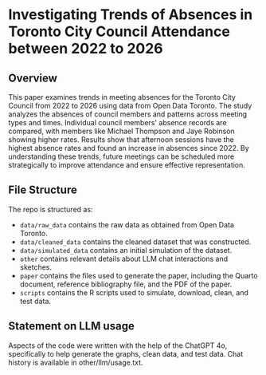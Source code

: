 # Investigating Trends of Absences in Toronto City Council Attendance between 2022 to 2026

## Overview

This paper examines trends in meeting absences for the Toronto City Council from 2022 to 2026 using data from Open Data Toronto. The study analyzes the absences of council members and patterns across meeting types and times. Individual council members' absence records are compared, with members like Michael Thompson and Jaye Robinson showing higher rates. Results show that afternoon sessions have the highest absence rates and found an increase in absences since 2022. By understanding these trends, future meetings can be scheduled more strategically to improve attendance and ensure effective representation.

## File Structure

The repo is structured as:

-   `data/raw_data` contains the raw data as obtained from Open Data Toronto.
-   `data/cleaned_data` contains the cleaned dataset that was constructed.
-   `data/simulated_data` contains an initial simulation of the dataset.
-   `other` contains relevant details about LLM chat interactions and sketches.
-   `paper` contains the files used to generate the paper, including the Quarto document, reference bibliography file, and the PDF of the paper. 
-   `scripts` contains the R scripts used to simulate, download, clean, and test data.

## Statement on LLM usage

Aspects of the code were written with the help of the ChatGPT 4o, specifically to help generate the graphs, clean data, and test data. Chat history is available in other/llm/usage.txt.
